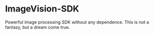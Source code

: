 # ImageVision-SDK
Powerful image processing SDK without any dependence. This is not a fantasy, but a dream come true.
